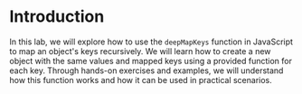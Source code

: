 # Introduction

In this lab, we will explore how to use the `deepMapKeys` function in JavaScript to map an object's keys recursively. We will learn how to create a new object with the same values and mapped keys using a provided function for each key. Through hands-on exercises and examples, we will understand how this function works and how it can be used in practical scenarios.
